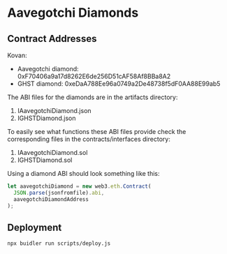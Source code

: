# Aavegotchi Diamonds

## Contract Addresses

Kovan:

- Aavegotchi diamond: 0xF70406a9a17d8262E6de256D51cAF58Af8BBa8A2
- GHST diamond: 0xeDaA788Ee96a0749a2De48738f5dF0AA88E99ab5

The ABI files for the diamonds are in the artifacts directory:

1. IAavegotchiDiamond.json
1. IGHSTDiamond.json

To easily see what functions these ABI files provide check the corresponding files in the contracts/interfaces directory:

1. IAavegotchiDiamond.sol
1. IGHSTDiamond.sol

Using a diamond ABI should look something like this:

```javascript
let aavegotchiDiamond = new web3.eth.Contract(
  JSON.parse(jsonfromfile).abi,
  aavegotchiDiamondAddress
);
```

## Deployment

```console
npx buidler run scripts/deploy.js
```
